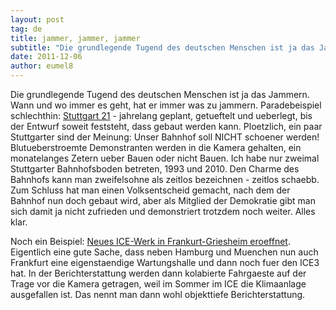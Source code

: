 ```yaml
---
layout: post
tag: de
title: jammer, jammer, jammer
subtitle: "Die grundlegende Tugend des deutschen Menschen ist ja das Jammern. Wann und wo immer es geht, hat er immer was zu jammern. Paradebeispiel schlechthin: Stuttgart 21 - jahrelang geplant, getueftelt und ueberlegt, bis der Entwurf soweit feststeht, dass&hellip;"
date: 2011-12-06
author: eumel8
---
```


<p>Die grundlegende Tugend des deutschen Menschen ist ja das Jammern. Wann und wo immer es geht, hat er immer was zu jammern. Paradebeispiel schlechthin: <a href="http://de.wikipedia.org/wiki/Stuttgart_21">Stuttgart 21</a> - jahrelang geplant, getueftelt und ueberlegt, bis der Entwurf soweit feststeht, dass gebaut werden kann. Ploetzlich, ein paar Stuttgarter sind der Meinung: Unser Bahnhof soll NICHT schoener werden! Blutueberstroemte Demonstranten werden in die Kamera gehalten, ein monatelanges Zetern ueber Bauen oder nicht Bauen. Ich habe nur zweimal Stuttgarter Bahnhofsboden betreten, 1993 und 2010. Den Charme des Bahnhofs kann man zweifelsohne als zeitlos bezeichnen - zeitlos schaebb. Zum Schluss hat man einen Volksentscheid gemacht, nach dem der Bahnhof nun doch gebaut wird, aber als Mitglied der Demokratie gibt man sich damit ja nicht zufrieden und demonstriert trotzdem noch weiter. Alles klar.</p>
<p>Noch ein Beispiel: <a href="http://www.zughalt.de/2011/12/db-fernverkehr-eroffnet-neues-ice-werk-in-frankfurt-griesheim/">Neues ICE-Werk in Frankurt-Griesheim eroeffnet</a>. Eigentlich eine gute Sache, dass neben Hamburg und Muenchen nun auch Frankfurt eine eigenstaendige Wartungshalle und dann noch fuer den ICE3 hat. In der Berichterstattung werden dann kolabierte Fahrgaeste auf der Trage vor die Kamera getragen, weil im Sommer im ICE die Klimaanlage ausgefallen ist. Das nennt man dann wohl objekttiefe Berichterstattung.</p>
